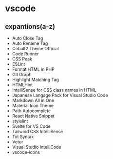 # vscode

## expantions(a-z)

- Auto Close Tag
- Auto Rename Tag
- Cobalt2 Theme Official
- Code Runner
- CSS Peak
- ESLint
- Format HTML in PHP
- Git Graph
- Highlight Matching Tag
- HTMLHint
- IntelliSense for CSS class names in HTML
- Japanese Langage Pack for Visual Studio Code
- Markdown All in One
- Material Icon Theme
- Path Autocomplete
- React Native Snippet
- stylelint
- Svelte for VS Code
- Tailwind CSS IntelliSense
- Txt Syntax
- Vetur
- Visual Studio IntelliCode
- vscode-icons
